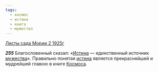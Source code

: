 ```yaml
---
tags:
  - космос
  - истина
  - книга
  - мужество
---
```


[Листы сада Мории 2 1925г](/agni/1925)

___255___
Благословенный сказал: «[Истина](/tag/#[истина](/tag/#истина)) — единственный источник [мужества](/tag/#мужество)». Правильно понятая [истина](/tag/#истина) является прекраснейшей и мудрейшей главою в книге [Космоса](/tag/#космос).   

